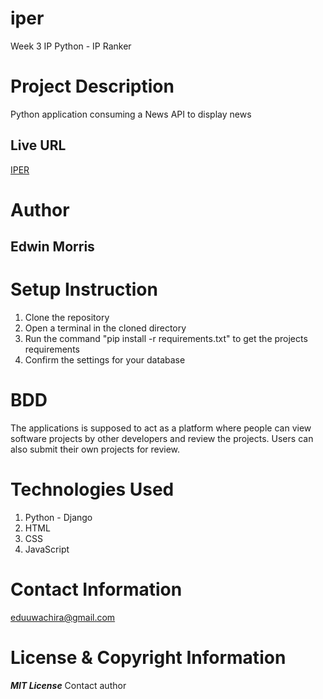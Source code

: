 # iper
Week 3 IP Python - IP Ranker

# Project Description
Python application consuming a News API to display news

## Live URL
[IPER](https://newser-news.herokuapp.com/)

# Author
## Edwin Morris

# Setup Instruction
1. Clone the repository
2. Open a terminal in the cloned directory
3. Run the command "pip install -r requirements.txt" to get the projects requirements
4. Confirm the settings for your database
   

# BDD
The applications is supposed to act as a platform where people can view software projects by other developers and review the projects. Users can also submit their own projects for review.

# Technologies Used
1. Python - Django
2. HTML
3. CSS
4. JavaScript

# Contact Information
eduuwachira@gmail.com

# License & Copyright Information
***MIT License***
Contact author
